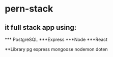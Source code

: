 # pern-stack
## it full stack app using:

*** PostgreSQL
***Express
***Node
***React


**Library
pg
express
mongoose
nodemon
doten